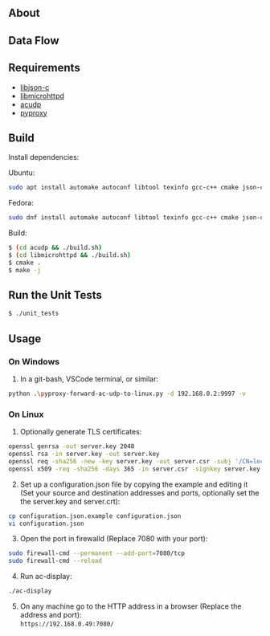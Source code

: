 ## About



## Data Flow


## Requirements

- [libjson-c](https://github.com/json-c/json-c)  
- [libmicrohttpd](https://www.gnu.org/software/libmicrohttpd/)  
- [acudp](https://github.com/vpicon/acudp)  
- [pyproxy](https://github.com/rsc-dev/pyproxy/)

## Build

Install dependencies:

Ubuntu:
```bash
sudo apt install automake autoconf libtool texinfo gcc-c++ cmake json-c-dev gtest-dev
```

Fedora:
```bash
sudo dnf install automake autoconf libtool texinfo gcc-c++ cmake json-c-devel gtest-devel
```

Build:
```bash
$ (cd acudp && ./build.sh)
$ (cd libmicrohttpd && ./build.sh)
$ cmake .
$ make -j
```

## Run the Unit Tests

```bash
$ ./unit_tests
```

## Usage

### On Windows

1. In a git-bash, VSCode terminal, or similar:
```bash
python .\pyproxy-forward-ac-udp-to-linux.py -d 192.168.0.2:9997 -v
```
### On Linux

1. Optionally generate TLS certificates:
```bash
openssl genrsa -out server.key 2048
openssl rsa -in server.key -out server.key
openssl req -sha256 -new -key server.key -out server.csr -subj '/CN=localhost'
openssl x509 -req -sha256 -days 365 -in server.csr -signkey server.key -out server.crt
```
2. Set up a configuration.json file by copying the example and editing it (Set your source and destination addresses and ports, optionally set the the server.key and server.crt):
```bash
cp configuration.json.example configuration.json
vi configuration.json
```
3. Open the port in firewalld (Replace 7080 with your port):
```bash
sudo firewall-cmd --permanent --add-port=7080/tcp
sudo firewall-cmd --reload
```
4. Run ac-display:
```bash
./ac-display
```
5. On any machine go to the HTTP address in a browser (Replace the address and port):  
`https://192.168.0.49:7080/`


